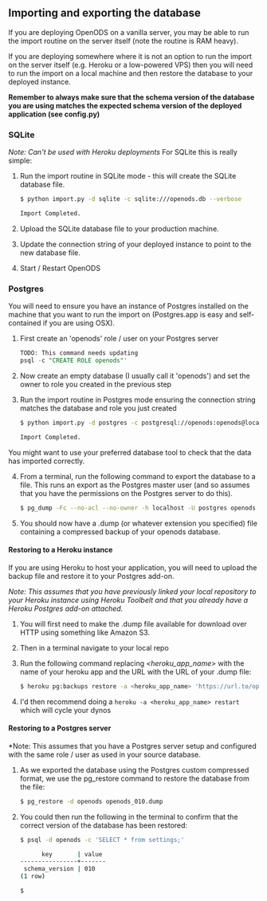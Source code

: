 ## Importing and exporting the database

If you are deploying OpenODS on a vanilla server, you may be able to run the import routine on the server itself (note the routine is RAM heavy).

If you are deploying somewhere where it is not an option to run the import on the server itself (e.g. Heroku or a low-powered VPS) then you will need to run the import on a local machine and then restore the database to your deployed instance.
 
**Remember to always make sure that the schema version of the database you are using matches the expected schema version of the deployed application (see config.py)**

### SQLite
*Note: Can't be used with Heroku deployments*
For SQLite this is really simple:

1. Run the import routine in SQLite mode - this will create the SQLite database file.

    ```bash
    $ python import.py -d sqlite -c sqlite:///openods.db --verbose
    
    Import Completed.
    ```
       
2. Upload the SQLite database file to your production machine.

3. Update the connection string of your deployed instance to point to the new database file.

4. Start / Restart OpenODS


### Postgres
You will need to ensure you have an instance of Postgres installed on the machine that you want to run the import on (Postgres.app is easy and self-contained if you are using OSX).

1. First create an 'openods' role / user on your Postgres server

    ```sql
    TODO: This command needs updating
    psql -c "CREATE ROLE openods"'
    ```
 
2. Now create an empty database (I usually call it 'openods') and set the owner to role you created in the previous step

3. Run the import routine in Postgres mode ensuring the connection string matches the database and role you just created

    ```bash
    $ python import.py -d postgres -c postgresql://openods:openods@localhost/openods --verbose
    
    Import Completed.
    ```
    
You might want to use your preferred database tool to check that the data has imported correctly. 
    
4. From a terminal, run the following command to export the database to a file. This runs an export as the Postgres master user (and so assumes that you have the permissions on the Postgres server to do this).

    ```bash
    $ pg_dump -Fc --no-acl --no-owner -h localhost -U postgres openods > openods.dump
    ```
5. You should now have a .dump (or whatever extension you specified) file containing a compressed backup of your openods database.


#### Restoring to a Heroku instance
If you are using Heroku to host your application, you will need to upload the backup file and restore it to your Postgres add-on.

*Note: This assumes that you have previously linked your local repository to your Heroku instance using Heroku Toolbelt and that you already have a Heroku Postgres add-on attached.*

1. You will first need to make the .dump file available for download over HTTP using something like Amazon S3.

2. Then in a terminal navigate to your local repo

3. Run the following command replacing *<heroku_app_name>* with the name of your heroku app and the URL with the URL of your .dump file:

    ```bash
    $ heroku pg:backups restore -a <heroku_app_name> 'https://url.to/openods.dump' DATABASE_URL
    ```
4. I'd then recommend doing a `heroku -a <heroku_app_name> restart` which will cycle your dynos


#### Restoring to a Postgres server
*Note: This assumes that you have a Postgres server setup and configured with the same role / user as used in your source database.

1. As we exported the database using the Postgres custom compressed format, we use the pg_restore command to restore the database from the file:

    ```bash
    $ pg_restore -d openods openods_010.dump
    ```
    
2. You could then run the following in the terminal to confirm that the correct version of the database has been restored:

    ```bash
    $ psql -d openods -c 'SELECT * from settings;'
    
          key       | value
    ----------------+-------
     schema_version | 010
    (1 row)
    
    $
    ```